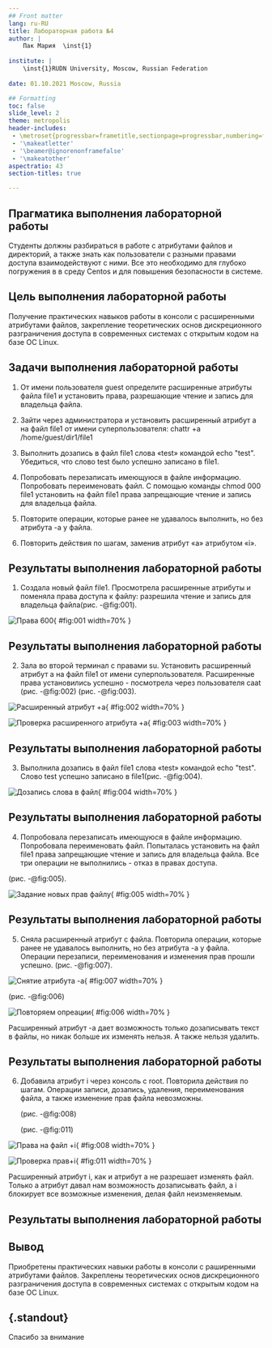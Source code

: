 ```yaml
---
## Front matter
lang: ru-RU
title: Лабораторная работа №4
author: |
	Пак Мария  \inst{1}
	
institute: |
	\inst{1}RUDN University, Moscow, Russian Federation
	
date: 01.10.2021 Moscow, Russia

## Formatting
toc: false
slide_level: 2
theme: metropolis
header-includes: 
 - \metroset{progressbar=frametitle,sectionpage=progressbar,numbering=fraction}
 - '\makeatletter'
 - '\beamer@ignorenonframefalse'
 - '\makeatother'
aspectratio: 43
section-titles: true

---
```




## Прагматика выполнения лабораторной работы

Студенты должны разбираться в работе с атрибутами файлов и директорий, а также знать как пользователи с разными правами доступа взаимодействуют с ними. Все это необходимо для глубоко погружения в в среду Centos и для повышения безопасности в системе.


## Цель выполнения лабораторной работы

Получение практических навыков работы в консоли с расширенными атрибутами файлов, закрепление теоретических основ дискреционного разграничения доступа в современных системах с открытым кодом на базе ОС Linux.


## Задачи выполнения лабораторной работы

1. От имени пользователя guest определите расширенные атрибуты файла file1 и установить права, разрешающие чтение и запись для владельца файла.

2. Зайти через администратора и установить расширенный атрибут a на файл file1 от имени суперпользователя: chattr +a /home/guest/dir1/file1

3. Выполнить дозапись в файл file1 слова «test» командой echo "test". Убедиться, что слово test было успешно записано в file1.

4. Попробовать перезаписать имеющуюся в файле информацию. Попробовать переименовать файл. С помощью команды chmod 000 file1 установить на файл file1 права запрещающие чтение и запись для владельца файла. 

5. Повторите операции, которые ранее не удавалось выполнить, но без атрибута -a у файла. 

6. Повторить действия по шагам, заменив атрибут «a» атрибутом «i». 



## Результаты выполнения лабораторной работы

1. Создала новый файл file1. Просмотрела расширенные атрибуты и поменяла права доступа к файлу: разрешила чтение и запись для владельца файла(рис. -@fig:001).

![Права 600](image/rep4_2.png){ #fig:001 width=70% }

## Результаты выполнения лабораторной работы

2. Зала во второй терминал с правами su. Установить расширенный атрибут a на файл file1 от имени суперпользователя. Расширенные права установились успешно - посмотрела через пользователя caat (рис. -@fig:002) (рис. -@fig:003).

![Расширенный атрибут +а](image/rep4_4.png){ #fig:002 width=70% }  

![Проверка расширенного атрибута +а](image/rep4_5.png){ #fig:003 width=70% }  

## Результаты выполнения лабораторной работы

3. Выполнила дозапись в файл file1 слова «test» командой echo "test". Слово test успешно записано в file1(рис. -@fig:004). 

![Дозапись слова в файл](image/rep4_9.png){ #fig:004 width=70% } 

## Результаты выполнения лабораторной работы

4. Попробовала перезаписать имеющуюся в файле информацию. Попробовала переименовать файл. Попыталась установить на файл file1 права запрещающие чтение и запись для владельца файла. Все три операции не выполнились - отказ в правах доступа.

(рис. -@fig:005). 

![Задание новых прав файлу](image/rep4_11.png){ #fig:005 width=70% }  

## Результаты выполнения лабораторной работы

5. Сняла расширенный атрибут с файла. Повторила операции, которые ранее не удавалось выполнить, но без атрибута -a у файла. Операции перезаписи, переименования и изменения прав прошли успешно.  (рис. -@fig:007). 

![Снятие атрибута -а](image/rep4_12.png){ #fig:007 width=70% } 

(рис. -@fig:006)

![Повторяем опреации](image/rep4_13.png){ #fig:006 width=70% } 

Расширенный атрибут  -а дает возможность только дозаписывать текст в файлы, но никак больше их изменять нельзя. А также нельзя удалить.

## Результаты выполнения лабораторной работы

6. Добавила атрибут i через консоль с root.  Повторила действия по шагам. Операции записи, дозапись, удаления, переименования файла, а также изменение прав файла невозможны.

   (рис. -@fig:008)  

   (рис. -@fig:011) 

![Права на файл +i](image/rep4_14.png){ #fig:008 width=70% } 

![Проверка прав+i](image/rep4_15.png){ #fig:011 width=70% } 

Расширенный атрибут i, как и атрибут a не разрешает изменять файл. Только а атрибут давал нам возможность дозаписывать файл, а i блокирует все возможные изменения, делая файл неизменяемым.

## Результаты выполнения лабораторной работы


## Вывод

Приобретены практических навыки работы в консоли с раширенными атрибутами файлов. Закреплены теоретических основ дискреционного разграничения доступа в современных системах с открытым кодом на базе ОС Linux.

## {.standout}

Спасибо за внимание 